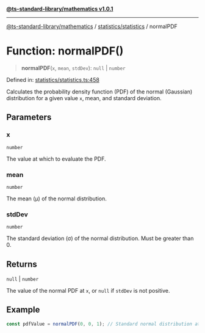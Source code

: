 [**@ts-standard-library/mathematics v1.0.1**](../../../README.md)

***

[@ts-standard-library/mathematics](../../../README.md) / [statistics/statistics](../README.md) / normalPDF

# Function: normalPDF()

> **normalPDF**(`x`, `mean`, `stdDev`): `null` \| `number`

Defined in: [statistics/statistics.ts:458](https://github.com/gabaudette/ts-stdlib/blob/7333da76bc775fbabd0907ad8519b912cfc2fe26/packages/mathematics/src/statistics/statistics.ts#L458)

Calculates the probability density function (PDF) of the normal (Gaussian) distribution
for a given value `x`, mean, and standard deviation.

## Parameters

### x

`number`

The value at which to evaluate the PDF.

### mean

`number`

The mean (μ) of the normal distribution.

### stdDev

`number`

The standard deviation (σ) of the normal distribution. Must be greater than 0.

## Returns

`null` \| `number`

The value of the normal PDF at `x`, or `null` if `stdDev` is not positive.

## Example

```typescript
const pdfValue = normalPDF(0, 0, 1); // Standard normal distribution at x = 0
```
